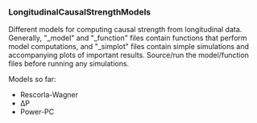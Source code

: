 ### LongitudinalCausalStrengthModels

Different models for computing causal strength from longitudinal data. Generally, "_model" and "_function" files contain functions that perform model computations, and "_simplot" files contain simple simulations and accompanying plots of important results. Source/run the model/function files before running any simulations.

Models so far:
* Rescorla-Wagner
* ∆P
* Power-PC
